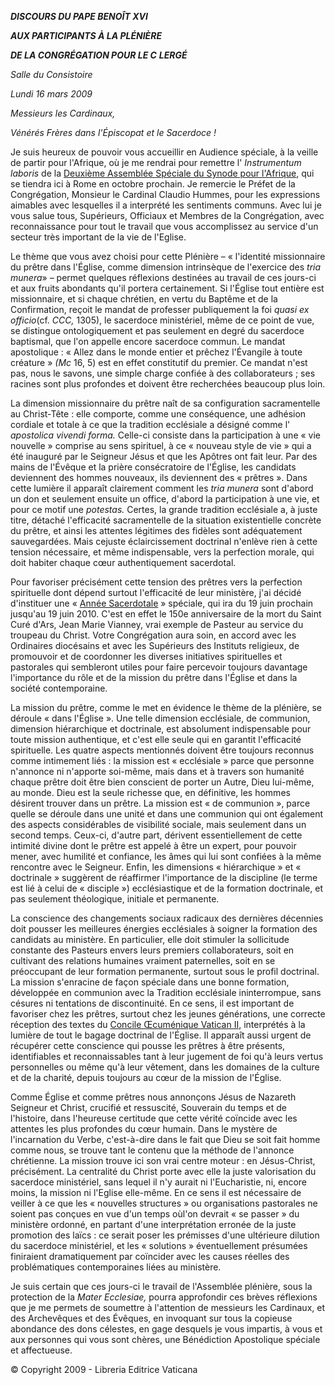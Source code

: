 ***DISCOURS DU PAPE BENOÎT XVI***

***AUX PARTICIPANTS À LA PLÉNIÈRE***

***DE LA CONGRÉGATION POUR LE C*** ***LERGÉ***

*Salle du Consistoire*

*Lundi 16 mars 2009*

*Messieurs les Cardinaux,*

*Vénérés Frères dans l'Épiscopat et le Sacerdoce !*

Je suis heureux de pouvoir vous accueillir en Audience spéciale, à la veille de partir pour l'Afrique, où je me rendrai pour remettre l' *Instrumentum laboris* de la [Deuxième Assemblée Spéciale du Synode pour l'Afrique](http://www.vatican.va/roman_curia/synod/index_fr.htm#II_Assembl%C3%A9e_sp%C3%A9ciale_pour_lAfrique), qui se tiendra ici à Rome en octobre prochain. Je remercie le Préfet de la Congrégation, Monsieur le Cardinal Claudio Hummes, pour les expressions aimables avec lesquelles il a interprété les sentiments communs. Avec lui je vous salue tous, Supérieurs, Officiaux et Membres de la Congrégation, avec reconnaissance pour tout le travail que vous accomplissez au service d'un secteur très important de la vie de l'Eglise.

Le thème que vous avez choisi pour cette Plénière – « l'identité missionnaire du prêtre dans l'Église, comme dimension intrinsèque de l'exercice des *tria munera*» *–* permet quelques réflexions destinées au travail de ces jours-ci et aux fruits abondants qu'il portera certainement. Si l'Église tout entière est missionnaire, et si chaque chrétien, en vertu du Baptême et de la Confirmation, reçoit le mandat de professer publiquement la foi *quasi ex officio*(cf. *CCC,* 1305), le sacerdoce ministériel, même de ce point de vue, se distingue ontologiquement et pas seulement en degré du sacerdoce baptismal, que l'on appelle encore sacerdoce commun. Le mandat apostolique : « Allez dans le monde entier et prêchez l'Évangile à toute créature » *(Mc* 16, 5) est en effet constitutif du premier. Ce mandat n'est pas, nous le savons, une simple charge confiée à des collaborateurs ; ses racines sont plus profondes et doivent être recherchées beaucoup plus loin.

La dimension missionnaire du prêtre naît de sa configuration sacramentelle au Christ-Tête : elle comporte, comme une conséquence, une adhésion cordiale et totale à ce que la tradition ecclésiale a désigné comme l' *apostolica vivendi forma.* Celle-ci consiste dans la participation à une « vie nouvelle » comprise au sens spirituel, à ce « nouveau style de vie » qui a été inauguré par le Seigneur Jésus et que les Apôtres ont fait leur. Par des mains de l'Évêque et la prière consécratoire de l'Église, les candidats deviennent des hommes nouveaux, ils deviennent des « prêtres ». Dans cette lumière il apparaît clairement comment les *tria munera* sont d'abord un don et seulement ensuite un office, d'abord la participation à une vie, et pour ce motif une *potestas.* Certes, la grande tradition ecclésiale a, à juste titre, détaché l'efficacité sacramentelle de la situation existentielle concrète du prêtre, et ainsi les attentes légitimes des fidèles sont adéquatement sauvegardées. Mais cejuste éclaircissement doctrinal n'enlève rien à cette tension nécessaire, et même indispensable, vers la perfection morale, qui doit habiter chaque cœur authentiquement sacerdotal.

Pour favoriser précisément cette tension des prêtres vers la perfection spirituelle dont dépend surtout l'efficacité de leur ministère, j'ai décidé d'instituer une « [Année Sacerdotale](http://www.vatican.va/special/anno_sac/index_fr.html) » spéciale, qui ira du 19 juin prochain jusqu'au 19 juin 2010. C'est en effet le 150e anniversaire de la mort du Saint Curé d'Ars, Jean Marie Vianney, vrai exemple de Pasteur au service du troupeau du Christ. Votre Congrégation aura soin, en accord avec les Ordinaires diocésains et avec les Supérieurs des Instituts religieux, de promouvoir et de coordonner les diverses initiatives spirituelles et pastorales qui sembleront utiles pour faire percevoir toujours davantage l'importance du rôle et de la mission du prêtre dans l'Église et dans la société contemporaine.

La mission du prêtre, comme le met en évidence le thème de la plénière, se déroule « dans l'Église ». Une telle dimension ecclésiale, de communion, dimension hiérarchique et doctrinale, est absolument indispensable pour toute mission authentique, et c'est elle seule qui en garantit l'efficacité spirituelle. Les quatre aspects mentionnés doivent être toujours reconnus comme intimement liés : la mission est « ecclésiale » parce que personne n'annonce ni n'apporte soi-même, mais dans et à travers son humanité chaque prêtre doit être bien conscient de porter un Autre, Dieu lui-même, au monde. Dieu est la seule richesse que, en définitive, les hommes désirent trouver dans un prêtre. La mission est « de communion », parce quelle se déroule dans une unité et dans une communion qui ont également des aspects considérables de visibilité sociale, mais seulement dans un second temps. Ceux-ci, d'autre part, dérivent essentiellement de cette intimité divine dont le prêtre est appelé à être un expert, pour pouvoir mener, avec humilité et confiance, les âmes qui lui sont confiées à la même rencontre avec le Seigneur. Enfin, les dimensions « hiérarchique » et « doctrinale » suggèrent de réaffirmer l'importance de la discipline (le terme est lié à celui de « disciple ») ecclésiastique et de la formation doctrinale, et pas seulement théologique, initiale et permanente.

La conscience des changements sociaux radicaux des dernières décennies doit pousser les meilleures énergies ecclésiales à soigner la formation des candidats au ministère. En particulier, elle doit stimuler la sollicitude constante des Pasteurs envers leurs premiers collaborateurs, soit en cultivant des relations humaines vraiment paternelles, soit en se préoccupant de leur formation permanente, surtout sous le profil doctrinal. La mission s'enracine de façon spéciale dans une bonne formation, développée en communion avec la Tradition ecclésiale ininterrompue, sans césures ni tentations de discontinuité. En ce sens, il est important de favoriser chez les prêtres, surtout chez les jeunes générations, une correcte réception des textes du [Concile Œcuménique Vatican II](http://www.vatican.va/archive/hist_councils/ii_vatican_council/index_fr.htm), interprétés à la lumière de tout le bagage doctrinal de l'Église. Il apparaît aussi urgent de récupérer cette conscience qui pousse les prêtres à être présents, identifiables et reconnaissables tant à leur jugement de foi qu'à leurs vertus personnelles ou même qu'à leur vêtement, dans les domaines de la culture et de la charité, depuis toujours au cœur de la mission de l'Église.

Comme Église et comme prêtres nous annonçons Jésus de Nazareth Seigneur et Christ, crucifié et ressuscité, Souverain du temps et de l'histoire, dans l'heureuse certitude que cette vérité coïncide avec les attentes les plus profondes du cœur humain. Dans le mystère de l'incarnation du Verbe, c'est-à-dire dans le fait que Dieu se soit fait homme comme nous, se trouve tant le contenu que la méthode de l'annonce chrétienne. La mission trouve ici son vrai centre moteur : en Jésus-Christ, précisément. La centralité du Christ porte avec elle la juste valorisation du sacerdoce ministériel, sans lequel il n'y aurait ni l'Eucharistie, ni, encore moins, la mission ni l'Eglise elle-même. En ce sens il est nécessaire de veiller à ce que les « nouvelles structures » ou organisations pastorales ne soient pas conçues en vue d'un temps oùl'on devrait « se passer » du ministère ordonné, en partant d'une interprétation erronée de la juste promotion des laïcs : ce serait poser les prémisses d'une ultérieure dilution du sacerdoce ministériel, et les « solutions » éventuellement présumées finiraient dramatiquement par coïncider avec les causes réelles des problématiques contemporaines liées au ministère.

Je suis certain que ces jours-ci le travail de l'Assemblée plénière, sous la protection de la *Mater Ecclesiae,* pourra approfondir ces brèves réflexions que je me permets de soumettre à l'attention de messieurs les Cardinaux, et des Archevêques et des Évêques, en invoquant sur tous la copieuse abondance des dons célestes, en gage desquels je vous impartis, à vous et aux personnes qui vous sont chères, une Bénédiction Apostolique spéciale et affectueuse.

© Copyright 2009 - Libreria Editrice Vaticana